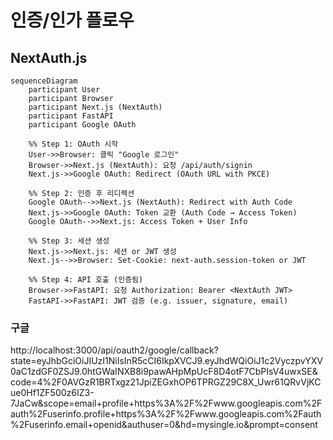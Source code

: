 # 인증/인가 플로우


## NextAuth.js
```mermaid
sequenceDiagram
    participant User
    participant Browser
    participant Next.js (NextAuth)
    participant FastAPI
    participant Google OAuth

    %% Step 1: OAuth 시작
    User->>Browser: 클릭 "Google 로그인"
    Browser->>Next.js (NextAuth): 요청 /api/auth/signin
    Next.js->>Google OAuth: Redirect (OAuth URL with PKCE)

    %% Step 2: 인증 후 리디렉션
    Google OAuth-->>Next.js (NextAuth): Redirect with Auth Code
    Next.js->>Google OAuth: Token 교환 (Auth Code → Access Token)
    Google OAuth-->>Next.js: Access Token + User Info

    %% Step 3: 세션 생성
    Next.js->>Next.js: 세션 or JWT 생성
    Next.js-->>Browser: Set-Cookie: next-auth.session-token or JWT

    %% Step 4: API 호출 (인증됨)
    Browser->>FastAPI: 요청 Authorization: Bearer <NextAuth JWT>
    FastAPI->>FastAPI: JWT 검증 (e.g. issuer, signature, email)
```

### 구글
http://localhost:3000/api/oauth2/google/callback?
state=eyJhbGciOiJIUzI1NiIsInR5cCI6IkpXVCJ9.eyJhdWQiOiJ1c2VyczpvYXV0aC1zdGF0ZSJ9.0htGWaINXB8i9pawAHpMpUcF8D4otF7CbPIsV4uwxSE&
code=4%2F0AVGzR1BRTxgz21JpiZEGxhOP6TPRGZ29C8X_Uwr61QRvVjKCue0Hf1ZF500z6IZ3-7JaCw&scope=email+profile+https%3A%2F%2Fwww.googleapis.com%2Fauth%2Fuserinfo.profile+https%3A%2F%2Fwww.googleapis.com%2Fauth%2Fuserinfo.email+openid&authuser=0&hd=mysingle.io&prompt=consent
